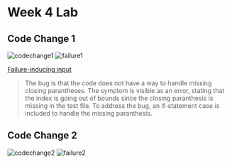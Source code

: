 # Week 4 Lab

## Code Change 1
![codechange1](https://user-images.githubusercontent.com/78109412/165001314-3d81250e-1023-491c-a5cf-4e3e1bc28ade.JPG)
![failure1](https://user-images.githubusercontent.com/78109412/165001611-a9e6145c-5db3-4ad9-9925-ad790e6b185f.JPG)

[Failure-inducing input](https://github.com/kevinhu27/markdown-parser/blob/0f4e555c293ea2e5b9547dc9b0837cadd6ff48ff/test-file2.md)


> The bug is that the code does not have a way to handle missing closing parantheses. 
> The symptom is visible as an error, stating that the index is going out of bounds since the closing paranthesis is missing in the test file.
> To address the bug, an if-statement case is included to handle the missing paranthesis.

## Code Change 2
![codechange2](https://user-images.githubusercontent.com/78109412/165002266-30dbaa19-26ea-412d-9f01-c1e8d9ff459e.JPG)
![failure2](https://user-images.githubusercontent.com/78109412/165002340-18d7e28c-cfa7-4710-82d6-80accca475e3.JPG)

